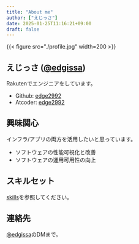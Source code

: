 ```yaml
---
title: "About me"
author: ["えじっさ"]
date: 2025-01-25T11:16:21+09:00
draft: false
---
```


{{< figure src="./profile.jpg" width=200 >}}

## えじっさ ([@edgissa](https://twitter.com/edgissa))

Rakutenでエンジニアをしています。

- Github: [edge2992](https://github.com/edge2992)
- Atcoder: [edge2992](https://atcoder.jp/users/edge2992)

## 興味関心

インフラ/アプリの両方を活用したいと思っています。

- ソフトウェアの性能可視化と改善
- ソフトウェアの運用可用性の向上

## スキルセット

[skills](./skills)を参照してください。

## 連絡先

[@edgissa](https://twitter.com/edgissa)のDMまで。
